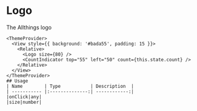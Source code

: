 <!-- 
This is an auto-generated markdown. 
You can change it in "/Users/daniel/Dev/allthings/elements/src/Logo/Logo.tsx" and run build:docs to update this file.
-->
# Logo
The Allthings logo

```example
<ThemeProvider>
  <View style={{ background: '#bada55', padding: 15 }}>
    <Relative>
      <Logo size={80} />
      <CountIndicator top="55" left="50" count={this.state.count} />
    </Relative>
  </View>
</ThemeProvider>
## Usage
| Name        | Type           | Description  |
| ----------- |:--------------:| ------------:|
|onClick|any|
|size|number|
